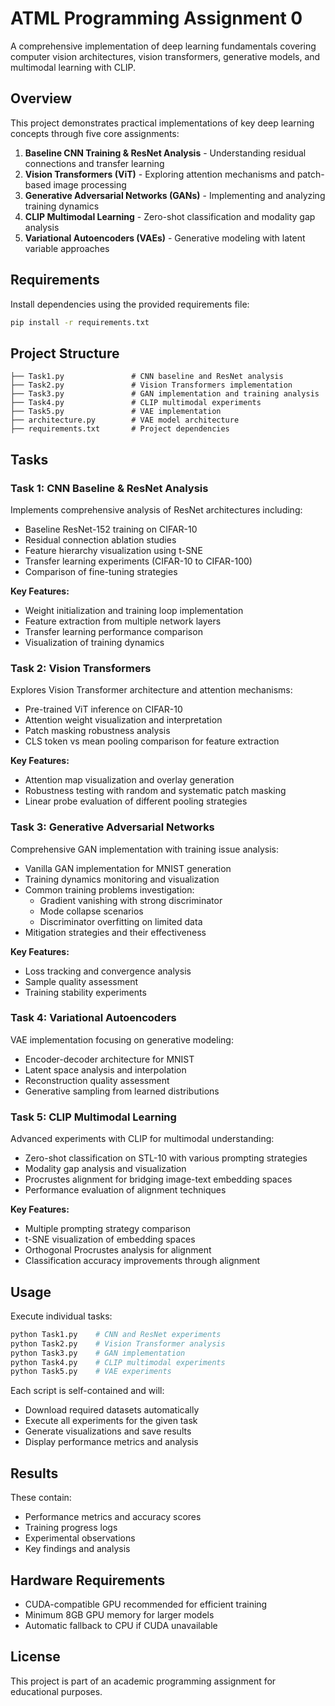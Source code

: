 # ATML Programming Assignment 0

A comprehensive implementation of deep learning fundamentals covering computer vision architectures, vision transformers, generative models, and multimodal learning with CLIP.

## Overview

This project demonstrates practical implementations of key deep learning concepts through five core assignments:

1. **Baseline CNN Training & ResNet Analysis** - Understanding residual connections and transfer learning
2. **Vision Transformers (ViT)** - Exploring attention mechanisms and patch-based image processing
3. **Generative Adversarial Networks (GANs)** - Implementing and analyzing training dynamics
4. **CLIP Multimodal Learning** - Zero-shot classification and modality gap analysis
5. **Variational Autoencoders (VAEs)** - Generative modeling with latent variable approaches

## Requirements

Install dependencies using the provided requirements file:

```bash
pip install -r requirements.txt
```

## Project Structure

```
├── Task1.py               # CNN baseline and ResNet analysis
├── Task2.py               # Vision Transformers implementation
├── Task3.py               # GAN implementation and training analysis
├── Task4.py               # CLIP multimodal experiments
├── Task5.py               # VAE implementation
├── architecture.py        # VAE model architecture
├── requirements.txt       # Project dependencies

```

## Tasks

### Task 1: CNN Baseline & ResNet Analysis

Implements comprehensive analysis of ResNet architectures including:
- Baseline ResNet-152 training on CIFAR-10
- Residual connection ablation studies
- Feature hierarchy visualization using t-SNE
- Transfer learning experiments (CIFAR-10 to CIFAR-100)
- Comparison of fine-tuning strategies

**Key Features:**
- Weight initialization and training loop implementation
- Feature extraction from multiple network layers
- Transfer learning performance comparison
- Visualization of training dynamics

### Task 2: Vision Transformers

Explores Vision Transformer architecture and attention mechanisms:
- Pre-trained ViT inference on CIFAR-10
- Attention weight visualization and interpretation
- Patch masking robustness analysis
- CLS token vs mean pooling comparison for feature extraction

**Key Features:**
- Attention map visualization and overlay generation
- Robustness testing with random and systematic patch masking
- Linear probe evaluation of different pooling strategies

### Task 3: Generative Adversarial Networks

Comprehensive GAN implementation with training issue analysis:
- Vanilla GAN implementation for MNIST generation
- Training dynamics monitoring and visualization
- Common training problems investigation:
  - Gradient vanishing with strong discriminator
  - Mode collapse scenarios
  - Discriminator overfitting on limited data
- Mitigation strategies and their effectiveness

**Key Features:**
- Loss tracking and convergence analysis
- Sample quality assessment
- Training stability experiments

### Task 4: Variational Autoencoders

VAE implementation focusing on generative modeling:
- Encoder-decoder architecture for MNIST
- Latent space analysis and interpolation
- Reconstruction quality assessment
- Generative sampling from learned distributions

### Task 5: CLIP Multimodal Learning

Advanced experiments with CLIP for multimodal understanding:
- Zero-shot classification on STL-10 with various prompting strategies
- Modality gap analysis and visualization
- Procrustes alignment for bridging image-text embedding spaces
- Performance evaluation of alignment techniques

**Key Features:**
- Multiple prompting strategy comparison
- t-SNE visualization of embedding spaces
- Orthogonal Procrustes analysis for alignment
- Classification accuracy improvements through alignment



## Usage

Execute individual tasks:

```bash
python Task1.py    # CNN and ResNet experiments
python Task2.py    # Vision Transformer analysis
python Task3.py    # GAN implementation
python Task4.py    # CLIP multimodal experiments
python Task5.py    # VAE experiments
```

Each script is self-contained and will:
- Download required datasets automatically
- Execute all experiments for the given task
- Generate visualizations and save results
- Display performance metrics and analysis

## Results

These contain:
- Performance metrics and accuracy scores
- Training progress logs
- Experimental observations
- Key findings and analysis



## Hardware Requirements

- CUDA-compatible GPU recommended for efficient training
- Minimum 8GB GPU memory for larger models
- Automatic fallback to CPU if CUDA unavailable

## License

This project is part of an academic programming assignment for educational purposes.